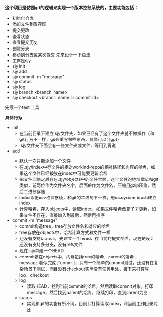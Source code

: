 **这个项目是仿照git的逻辑来实现一个版本控制系统的，主要功能包括：**
- 初始化仓库
- 添加文件到暂存区
- 提交更改
- 查看状态
- 查看提交历史
- 创建分支
- 移动到分支或某次提交
先来设计一下语法
- 主体是sjy 
- sjy init
- sjy add <file>
- sjy commit -m "message"
- sjy status
- sjy log
- sjy branch <branch_name>
- sjy checkout <branch_name or commit_id>

先写一个test 工具

**具体行为**
- init
  - 在当前目录下建立.sjy文件夹，如果已经有了这个文件夹就不做操作（和git行为不一样，git会重写某些东西，具体可以问gpt）
  - .sjy文件夹下面会有一些文件夹或文件，等用到再说
- add <file>
  - 默认一次只能添加一个文件
  - 在.sjy/index中存文件的相对workind-repo的相对路径和内容的哈希，如果这个文件已经被放在index中可能要更新哈希
  - 把文件压缩之后存在.sjy/objects中的文件里面，这个文件的地址做法和git类似，前两位作为文件夹名字，后面的作为文件名，压缩用gzip压缩，然后二进制存储
  - index采用csv格式存读，和git的二进制不一样，用os.system touch建立index
  - 计算哈希，存入objects中，读取index，如果文件哈希改变了才更新，如果文件不存在，直接加入到最后，然后再排序
- commit -m "message"
  - commit构造tree，tree存放文件名和对应的哈希
  - tree存放在objects中，哈希计算方式和文件一样
  - 还没有支持branch，先建立一个head，存当前的提交哈希，现在的设计还没有支持多分支，没有refs文件
  - 现在.sjy中建一个HEAD
  - commit存在objects中，内容包括tree的哈希，parent的哈希 ， message
看似完成了commit，只有一个简单的commit测试，还没有在复杂场景下测试，而且没有checkout实际没有任何用处，接下来打算写log，checkout
  - log
    - 读取HEAD，找到当前commit的哈希，然后读取commit对象，打印message，然后找到parent的哈希，继续打印，直到parent为空
  - status
    - 实现和git的功能有所不同，目前只打算读取index，和当前工作目录对比

